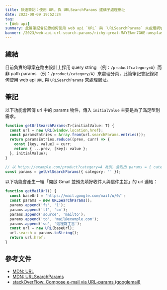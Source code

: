 ```yaml
---
title: 快速筆記：使用 URL 與 URLSearchParams 建構子處理網址
date: 2023-08-09 19:52:24
tag:
- [Web api]
summary: 此篇筆記會記錄如何使用 web api `URL` 與 `URLSearchParams` 來處理網址。
banner: /2023/web-api-url-search-params/richy-great-MAYEkmn7G6E-unsplash.jpg
---
```


## 總結

目前負責的專案在路由設計上採用 query string （例：`/product?category=A`）而非 path params （例：`/product/category/A`）來處理分頁，此篇筆記會記錄如何使用 web api `URL` 與 `URLSearchParams` 來處理網址。

## 筆記

以下功能會回傳 url 中的 params 物件，傳入 `initialValue` 主要是為了滿足型別需求。

```ts
function getUrlSearchParams<T>(initialValue: T) {
  const url = new URL(window.location.href);
  const paramsEntries = Array.from(url.searchParams.entries());
  return paramsEntries.reduce((prev, curr) => {
    const [key, value] = curr;
    return { ...prev, [key]: value };
  }, initialValue);
}

// 以 https://example.com/product?category=A 為例，會取出 params = { category: 'A' }
const params = getUrlSearchParams({ category: '' });
```

以下功能會產生一組「開啟 Gmail 並預先填好收件人與信件主旨」的 url 連結：

```ts
function getMailUrl() {
  const baseUrl = 'https://mail.google.com/mail/u/0/';
  const params = new URLSearchParams();
  params.append('fs', '1');
  params.append('tf', 'cm');
  params.append('source', 'mailto');
  params.append('to', 'mail@example.com');
  params.append('su', '這裡寫主旨');
  const url = new URL(baseUrl);
  url.search = params.toString();
  return url.href;
}
```

## 參考文件

- [MDN: URL](https://developer.mozilla.org/en-US/docs/Web/API/URL/URL)
- [MDN: URLSearchParams](https://developer.mozilla.org/en-US/docs/Web/API/URLSearchParams)
- [stackOverFlow: Compose e-mail via URL-params (googlemail)](https://stackoverflow.com/questions/2027131/compose-e-mail-via-url-params-googlemail)
